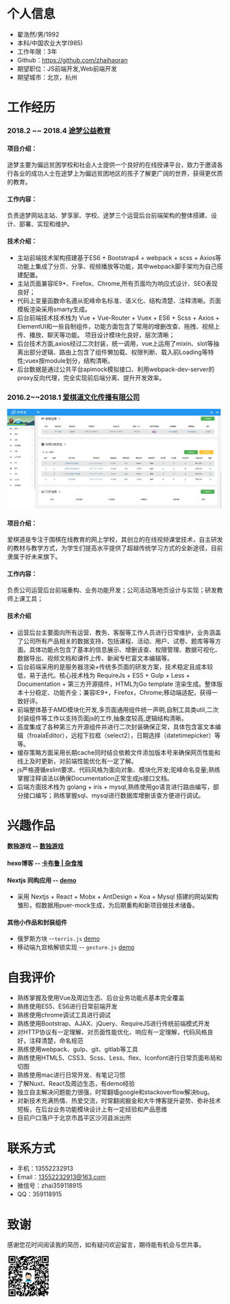 
# 个人信息

 - 翟浩然/男/1992
 - 本科/中国农业大学(985)
 - 工作年限：3年
 - Github：https://github.com/zhaihaoran
 - 期望职位：JS前端开发,Web前端开发
 - 期望城市：北京，杭州

# 工作经历

### 2018.2 ~~ 2018.4 [途梦公益教育](#)

#### 项目介绍：

途梦主要为偏远贫困学校和社会人士提供一个良好的在线授课平台，致力于邀请各行各业的成功人士在途梦上为偏远贫困地区的孩子了解更广阔的世界，获得更优质的教育。

#### 工作内容：

负责途梦网站主站、梦享家、学校、途梦三个运营后台前端架构的整体搭建、设计、部署、实现和维护。

#### 技术介绍：

- 主站前端技术架构搭建基于ES6 + Bootstrap4 + webpack + scss + Axios等功能上集成了分页、分享、视频播放等功能，其中webpack脚手架均为自己搭建配置。
- 主站页面兼容IE9+、Firefox、Chrome,所有页面均为响应式设计、SEO表现良好；
- 代码上变量函数命名遵从驼峰命名标准、语义化、结构清楚、注释清晰。页面模板渲染采用smarty生成。
- 后台前端技术技术栈为 Vue + Vue-Router + Vuex + ES6 + Scss + Axios + ElementUI和一些自制组件，功能方面包含了常用的增删改查、拖拽、视频上传、播放、聊天等功能。 项目设计模块化良好，层次清晰；
- 后台技术方面,axios经过二次封装，统一调用，vue上运用了mixin、slot等抽离出部分逻辑、路由上包含了组件懒加载、权限判断、载入前Loading等特性;vuex按module划分，结构清晰。
- 后台数据是通过公共平台apimock模拟接口、利用webpack-dev-server的proxy反向代理，完全实现前后端分离、提升开发效率。

### 2016.2~~2018.1 [爱棋道文化传播有限公司](http://www.iqidao.com) 

<img src="docs/image/admin-2.jpg" width="500">

#### 项目介绍： 

爱棋道是专注于围棋在线教育的网上学校，其创立的在线视频课堂技术，自主研发的教材与教学方式，为学生们提高水平提供了超越传统学习方式的全新途径，目前隶属于好未来旗下。

#### 工作内容： 

负责公司运营后台前端重构、业务功能开发；公司活动落地页设计与实现；研发教师上课工具；

#### 技术介绍

* 运营后台主要面向所有运营、教务、客服等工作人员进行日常维护，业务涵盖了公司所有产品相关的数据支持，包括课程、活动、用户、试卷、题库等等方面。具体功能点包含了基本的信息展示、增删该查、权限管理、数据可视化、数据导出、视频文档和课件上传、新闻专栏富文本编辑等。
* 后台前端采用的是服务器渲染+传统多页面的研发方案，技术稳定且成本较低，易于迭代。核心技术栈为 RequireJs + ES5 + Gulp + Less + Documentation + 第三方开源插件，HTML为Go template 渲染生成。整体版本十分稳定、功能齐全；兼容IE9+，Firefox，Chrome;移动端适配，获得一致好评。
* 前端整体基于AMD模块化开发,多页面通用组件统一声明,自制工具类util,二次封装组件等工作以支持页面js的工作,抽象度较高,逻辑结构清晰。
* 高度集成了各种第三方开源组件并进行二次封装确保正常，具体包含富文本编辑（froalaEditor），远程下拉框（select2），日期选择（datetimepicker）等等。
* 缓存策略方面采用长期cache同时结合依赖文件添加版本号来确保网页性能和线上及时更新，对前端性能优化有一定了解。
* js严格遵循eslint要求、代码风格为面向对象、模块化开发;驼峰命名变量;熟练掌握注释语法以确保Documentation正常生成js接口文档。
* 后端方面技术栈为 golang + iris + mysql,熟练使用go语言进行路由编写，部分接口编写；熟练掌握sql、mysql进行数据库增删该查方便进行调试。


# 兴趣作品 

#### 数独游戏  -- [数独游戏](https://zhaihaoran.github.io/resume/)

#### hexo博客  -- [卡布鲁 | 杂食堆](https://zhaihaoran.github.io/)

#### Nextjs 同构应用 -- [ demo ](https://github.com/zhaihaoran/next-admin-demo)

* 采用 Nextjs + React + Mobx + AntDesign + Koa + Mysql 搭建的网站架构雏形，假数据用puer-mock生成，为后期重构和新项目做技术储备。

#### 其他小作品和封装组件

* 俄罗斯方块 --`terris.js` [demo](https://zhaihaoran.github.io/resume/terris.html)
* 移动端九宫格解锁实现 -- `gesture.js` [demo](https://zhaihaoran.github.io/resume/unlock.html)

# 自我评价

 - 熟练掌握及使用Vue及周边生态、后台业务功能点基本完全覆盖
 - 熟练使用ES5、ES6进行日常前端开发
 - 熟练使用chrome调试工具进行调试
 - 熟练使用Bootstrap、AJAX、jQuery、RequireJS进行传统前端模式开发
 - 对HTTP协议有一定理解、对页面性能优化、响应有一定理解，代码风格良好，注释清楚，命名规范
 - 熟练使用webpack、gulp、git、gitlab等工具
 - 熟练使用HTML5、CSS3、Scss、Less、flex、Iconfont进行日常页面布局和切图
 - 熟练使用mac进行日常开发、有笔记习惯
 - 了解Nuxt、React及周边生态，有demo经验
 - 独立自主解决问题能力很强，时常翻墙google和stackoverflow解决bug。
 - 对新技术充满热情、热爱交流，时常翻阅掘金和大牛博客提升姿势、弥补技术短板，在后台业务功能模块设计上有一定经验和产品思维
 - 目前户口落户于北京市昌平区沙河县派出所 

# 联系方式

- 手机：13552232913
- Email：13552232913@163.com
- 微信号：zhai359118915
- QQ：359118915

# 致谢

感谢您花时间阅读我的简历，如有疑问欢迎留言，期待能有机会与您共事。

<img src="docs/image/qrcode.png" width="100">
